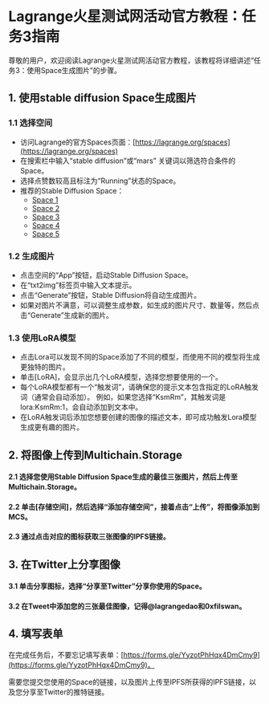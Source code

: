 # Lagrange火星测试网活动官方教程：任务3指南

尊敬的用户，欢迎阅读Lagrange火星测试网活动官方教程，该教程将详细讲述“任务3：使用Space生成图片”的步骤。

## 1. 使用stable diffusion Space生成图片

### 1.1 选择空间

- 访问Lagrange的官方Spaces页面：[https://lagrange.org/spaces](https://lagrange.org/spaces)
- 在搜索栏中输入“stable diffusion”或“mars” 关键词以筛选符合条件的Space。
- 选择点赞数较高且标注为“Running”状态的Space。
- 推荐的Stable Diffusion Space：
  - [Space 1](https://lagrangedao.org/spaces/0x7E0c07e66CD480CDa94dEaaeEB5a84Fa9F8215e6/Stable-Diffusion-Base-LoRA/app)
  - [Space 2](https://lagrangedao.org/spaces/0x3350BfBCd9AC435cD3c410BC98E1Ec5b94a662e5/MarsAttacks/app)
  - [Space 3](https://lagrangedao.org/spaces/0xD505C8130E62681F43809d9242B0a77a3847A884/Lazy-mars/app)
  - [Space 4](https://lagrangedao.org/spaces/0x73481e71139E6c321631D0DF0893A43AE656a3Ab/cooljoe/app)
  - [Space 5](https://lagrangedao.org/spaces/0x7E0c07e66CD480CDa94dEaaeEB5a84Fa9F8215e6/Stable-Diffusion-Base-LoRA/app)

### 1.2 生成图片

- 点击空间的“App”按钮，启动Stable Diffusion Space。
- 在“txt2img”标签页中输入文本提示。
- 点击“Generate”按钮，Stable Diffusion将自动生成图片。
- 如果对图片不满意，可以调整生成参数，如生成的图片尺寸、数量等，然后点击“Generate”生成新的图片。

### 1.3 使用LoRA模型

- 点击Lora可以发现不同的Space添加了不同的模型，而使用不同的模型将生成更独特的图片。
- 单击[LoRA]，会显示出几个LoRA模型，选择您想要使用的一个。
- 每个LoRA模型都有一个“触发词”，请确保您的提示文本包含指定的LoRA触发词（通常会自动添加）。
  例如，如果您选择“KsmRm”，其触发词是lora:KsmRm:1，会自动添加到文本中。
- 在LoRA触发词后添加您想要创建的图像的描述文本，即可成功触发Lora模型生成更有趣的图片。

## 2. 将图像上传到Multichain.Storage

#### 2.1 选择您使用Stable Diffusion Space生成的最佳三张图片，然后上传至Multichain.Storage。

#### 2.2 单击[存储空间]，然后选择“添加存储空间”，接着点击“上传”，将图像添加到MCS。

#### 2.3 通过点击对应的图标获取三张图像的IPFS链接。

## 3. 在Twitter上分享图像

#### 3.1 单击分享图标，选择“分享至Twitter”分享你使用的Space。

#### 3.2 在Tweet中添加您的三张最佳图像，记得@lagrangedao和0xfilswan。

## 4. 填写表单

在完成任务后，不要忘记填写表单：[https://forms.gle/YyzotPhHqx4DmCmy9](https://forms.gle/YyzotPhHqx4DmCmy9)。

需要您提交您使用的Space的链接，以及图片上传至IPFS所获得的IPFS链接，以及您分享至Twitter的推特链接。
